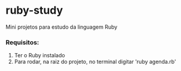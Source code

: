# ruby-study
Mini projetos para estudo da linguagem Ruby

### Requisitos:
1. Ter o Ruby instalado
2. Para rodar, na raiz do projeto, no terminal digitar 'ruby agenda.rb'
